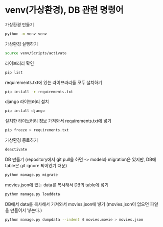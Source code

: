 # venv(가상환경), DB 관련 명령어



가상환경 만들기

```bash
python -m venv venv
```



가상환경 실행하기

```bash
source venv/Scripts/activate
```



라이브러리 확인

```bash
pip list
```



requirements.txt에 있는 라이브러리들 모두 설치하기

```bash
pip install -r requirements.txt
```



django 라이브러리 설치

```bash
pip install django
```



설치한 라이브러리 정보 가져와서 requirements.txt에 넣기

```bash
pip freeze > requirements.txt
```



가상환경 종료하기

```bash
deactivate
```



DB 만들기 (repository에서 git pull을 하면 -> model과 migration은 있지만, DB에 table은 git ignore 되어있기 때문)

```bash
python manage.py migrate
```



movies.json에 있는 data를 복사해서 DB의 table에 넣기

```bash
python manage.py loaddata
```



DB에서 data를 복사해서 가져와서 movies.json에 넣기 (movies.json이 없으면 파일을 만들어서 넣는다.)

```bash
python manage.py dumpdata --indent 4 movies.movie > movies.json
```

